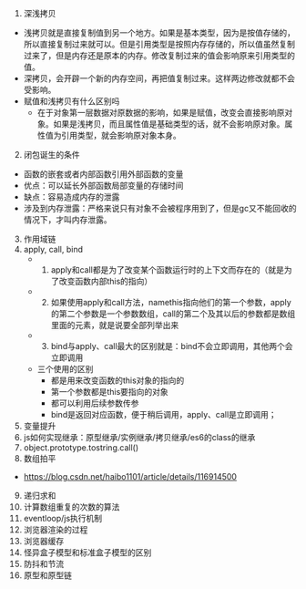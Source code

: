 1. 深浅拷贝
  - 浅拷贝就是直接复制值到另一个地方。如果是基本类型，因为是按值存储的，所以直接复制过来就可以。但是引用类型是按照内存存储的，所以值虽然复制过来了，但是内存还是原本的内存。修改复制过来的值会影响原来引用类型的值。
  - 深拷贝，会开辟一个新的内存空间，再把值复制过来。这样两边修改就都不会受影响。
  - 赋值和浅拷贝有什么区别吗
    - 在于对象第一层数据对原数据的影响，如果是赋值，改变会直接影响原对象。如果是浅拷贝，而且属性值是基础类型的话，就不会影响原对象。属性值为引用类型，就会影响原对象本身。
2. 闭包诞生的条件
  - 函数的嵌套或者内部函数引用外部函数的变量
  - 优点：可以延长外部函数局部变量的存储时间
  - 缺点：容易造成内存的泄露
  - 涉及到内存泄露：严格来说只有对象不会被程序用到了，但是gc又不能回收的情况下，才叫内存泄露。
3. 作用域链
4. apply, call, bind
   - 1. apply和call都是为了改变某个函数运行时的上下文而存在的（就是为了改变函数内部this的指向）
   - 2. 如果使用apply和call方法，namethis指向他们的第一个参数，apply的第二个参数是一个参数数组，call的第二个及其以后的参数都是数组里面的元素，就是说要全部列举出来
   - 3. bind与apply、call最大的区别就是：bind不会立即调用，其他两个会立即调用
   - 三个使用的区别
     - 都是用来改变函数的this对象的指向的
     - 第一个参数都是this要指向的对象
     - 都可以利用后续参数传参
     - bind是返回对应函数，便于稍后调用，apply、call是立即调用；
5. 变量提升
6. js如何实现继承：原型继承/实例继承/拷贝继承/es6的class的继承
7. object.prototype.tostring.call()
8. 数组拍平
  - https://blog.csdn.net/haibo1101/article/details/116914500
9. 递归求和
10. 计算数组重复的次数的算法
11. eventloop/js执行机制
12. 浏览器渲染的过程
13. 浏览器缓存
14. 怪异盒子模型和标准盒子模型的区别
15. 防抖和节流
16. 原型和原型链
